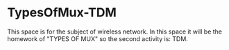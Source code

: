 # TypesOfMux-TDM
This space is for the subject of wireless network. In this space it will be the homework of "TYPES OF MUX" so the second activity is: TDM.
